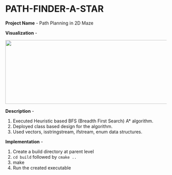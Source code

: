 # PATH-FINDER-A-STAR

**Project Name** - Path Planning in 2D Maze

**Visualization** -

<img src="https://user-images.githubusercontent.com/25856691/104688712-3c034b80-56cf-11eb-8cfd-897dce872407.png" width="600" height="200"/>




**Description** -
1. Executed Heuristic based BFS (Breadth First Search) A* algorithm.
2. Deployed class based design for the algorithm.
3. Used vectors, isstringstream, ifstream, enum data structures.

**Implementation** -
1. Create a build directory at parent level
2. `cd build`  followed by `cmake ..`
3. make
4. Run the created executable
